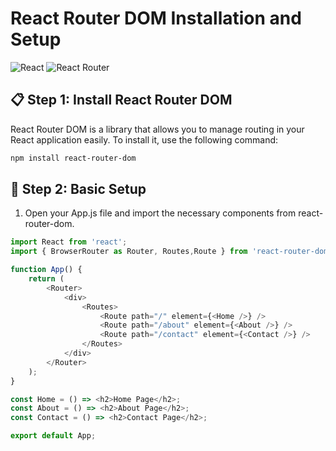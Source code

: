 # React Router DOM Installation and Setup

![React](https://img.shields.io/badge/-React-20232A?logo=react&logoColor=61DAFB&style=for-the-badge)
![React Router](https://img.shields.io/badge/-React%20Router-CA4245?logo=react-router&logoColor=white&style=for-the-badge)

## 📋 Step 1: Install React Router DOM

React Router DOM is a library that allows you to manage routing in your React application easily. To install it, use the following command:

```bash
npm install react-router-dom
```

## 📂 Step 2: Basic Setup

1. Open your App.js file and import the necessary components from react-router-dom.

```js
import React from 'react';
import { BrowserRouter as Router, Routes,Route } from 'react-router-dom';
```

```js
function App() {
    return (
        <Router>
            <div>
                <Routes>
                    <Route path="/" element={<Home />} />
                    <Route path="/about" element={<About />} />
                    <Route path="/contact" element={<Contact />} />
                </Routes>
            </div>
        </Router>
    );
}

const Home = () => <h2>Home Page</h2>;
const About = () => <h2>About Page</h2>;
const Contact = () => <h2>Contact Page</h2>;

export default App;
```
